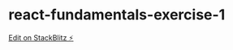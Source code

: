 # react-fundamentals-exercise-1

[Edit on StackBlitz ⚡️](https://stackblitz.com/edit/react-ts-dkokzr)